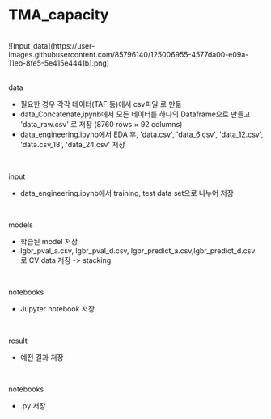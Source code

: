 # TMA_capacity

<br>
![Input_data](https://user-images.githubusercontent.com/85796140/125006955-4577da00-e09a-11eb-8fe5-5e415e4441b1.png)

<br>
<br>

data <br>
* 필요한 경우 각각 데이터(TAF 등)에서 csv파일 로 만듦 <br>
* data_Concatenate,ipynb에서 모든 데이터를 하나의 Dataframe으로 만들고 'data_raw.csv' 로 저장 (8760 rows × 92 columns) <br>
* data_engineering.ipynb에서 EDA 후, 'data.csv', 'data_6.csv', 'data_12.csv', 'data.csv_18', 'data_24.csv' 저장 <br>
<br>

input <br>
* data_engineering.ipynb에서 training, test data set으로 나누어 저장 <br>
<br>

models <br>
* 학습된 model 저장 <br>
* lgbr_pval_a.csv, lgbr_pval_d.csv, lgbr_predict_a.csv,lgbr_predict_d.csv 로 CV data 저장 -> stacking <br>
<br>

notebooks <br>
* Jupyter notebook 저장 <br>
<br>

result <br>
* 예전 결과 저장 <br>
<br>

notebooks <br>
* .py 저장 <br>
<br>
